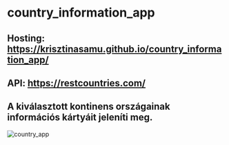 # country_information_app
## Hosting: https://krisztinasamu.github.io/country_information_app/
## API: https://restcountries.com/
## A kiválasztott kontinens országainak információs kártyáit jeleníti meg.
![country_app](https://user-images.githubusercontent.com/60664394/135077284-41af2ab7-7c66-471c-b792-998616115bc3.jpg)
